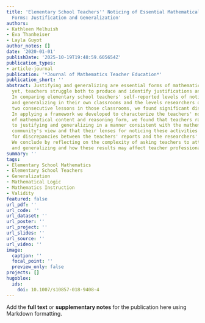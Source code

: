 ```yaml
---
title: 'Elementary School Teachers'' Noticing of Essential Mathematical Reasoning
  Forms: Justification and Generalization'
authors:
- Kathleen Melhuish
- Eva Thanheiser
- Layla Guyot
author_notes: []
date: '2020-01-01'
publishDate: '2025-10-19T19:48:59.605654Z'
publication_types:
- article-journal
publication: '*Journal of Mathematics Teacher Education*'
publication_short: ''
abstract: Justifying and generalizing are essential forms of mathematical reasoning,
  yet, teachers struggle both to produce and identify justifications and generalizations.
  In comparing elementary school teachers' self-reported levels of noticing justifying
  and generalizing in their own classrooms and the levels researchers observed in
  two consecutive lessons in those classrooms, we found significant discrepancies.
  In applying a framework we developed to characterize the teachers' noticing in terms
  of mathematical content and reasoning form, we found that teachers rarely attended
  to justifying and generalizing in a manner consistent with the mathematics education
  community's view and that their lenses for noticing these activities may account
  for discrepancies between the teachers' reports and the researchers' observations.
  We conclude by reflecting on the complexity of asking teachers to attend to justifying
  and generalizing and how these results may affect teacher professional development.
summary: ''
tags:
- Elementary School Mathematics
- Elementary School Teachers
- Generalization
- Mathematical Logic
- Mathematics Instruction
- Validity
featured: false
url_pdf: ''
url_code: ''
url_dataset: ''
url_poster: ''
url_project: ''
url_slides: ''
url_source: ''
url_video: ''
image:
  caption: ''
  focal_point: ''
  preview_only: false
projects: []
hugoblox:
  ids:
    doi: 10.1007/s10857-018-9408-4
---
```


Add the **full text** or **supplementary notes** for the publication here using Markdown formatting.
